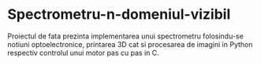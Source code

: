 # Spectrometru-n-domeniul-vizibil
Proiectul de fata prezinta implementarea unui spectrometru folosindu-se notiuni optoelectronice, printarea 3D cat si procesarea de imagini in Python respectiv controlul unui motor pas cu pas in C.
